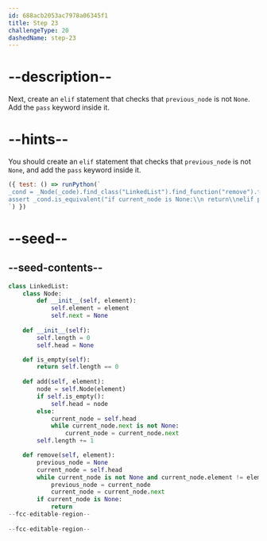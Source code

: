 ```yaml
---
id: 688acb2053ac7978a06345f1
title: Step 23
challengeType: 20
dashedName: step-23
---
```


# --description--

Next, create an `elif` statement that checks that `previous_node` is not `None`. Add the `pass` keyword inside it.

# --hints--

You should create an `elif` statement that checks that `previous_node` is not `None`, and add the `pass` keyword inside it.

```js
({ test: () => runPython(`
_cond = _Node(_code).find_class("LinkedList").find_function("remove").find_ifs()[0]
assert _cond.is_equivalent("if current_node is None:\\n return\\nelif previous_node is not None:\\n pass")
`) })
```

# --seed--

## --seed-contents--

```py
class LinkedList:
    class Node:
        def __init__(self, element):
            self.element = element
            self.next = None
            
    def __init__(self):
        self.length = 0
        self.head = None

    def is_empty(self):
        return self.length == 0
    
    def add(self, element):
        node = self.Node(element)
        if self.is_empty():
            self.head = node
        else:
            current_node = self.head
            while current_node.next is not None:
                current_node = current_node.next
        self.length += 1

    def remove(self, element):
        previous_node = None
        current_node = self.head
        while current_node is not None and current_node.element != element:
            previous_node = current_node
            current_node = current_node.next
        if current_node is None:
            return        
--fcc-editable-region--
        
--fcc-editable-region--
```
